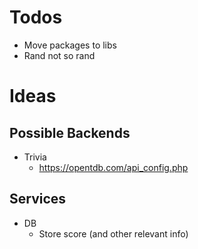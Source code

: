 # Todos
- Move packages to libs
- Rand not so rand

# Ideas
## Possible Backends
- Trivia
  - https://opentdb.com/api_config.php

## Services
- DB
  - Store score (and other relevant info)
